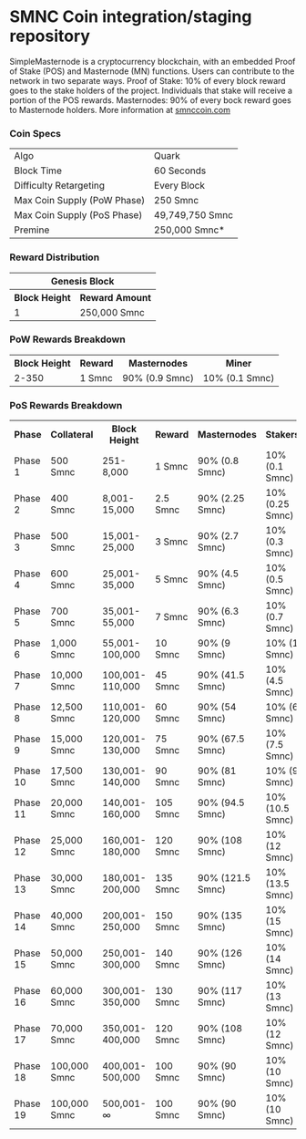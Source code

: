 SMNC Coin integration/staging repository
=====================================


SimpleMasternode is a cryptocurrency blockchain, with an embedded Proof of Stake (POS) and Masternode (MN) functions. 
Users can contribute to the network in two separate ways. 
Proof of Stake: 10% of every block reward goes to the stake holders of the project. 
Individuals that stake will receive a portion of the POS rewards. 
Masternodes: 90% of every bock reward goes to Masternode holders.
More information at [smnccoin.com](http://www.smnccoin.com) 

### Coin Specs
<table>
<tr><td>Algo</td><td>Quark</td></tr>
<tr><td>Block Time</td><td>60 Seconds</td></tr>
<tr><td>Difficulty Retargeting</td><td>Every Block</td></tr>
<tr><td>Max Coin Supply (PoW Phase)</td><td>250 Smnc</td></tr>
<tr><td>Max Coin Supply (PoS Phase)</td><td>49,749,750 Smnc</td></tr>
<tr><td>Premine</td><td>250,000 Smnc*</td></tr>
</table>


### Reward Distribution

<table>
<th colspan=4>Genesis Block</th>
<tr><th>Block Height</th><th>Reward Amount</th></tr>
<tr><td>1</td><td>250,000 Smnc</td></tr>
</table>

### PoW Rewards Breakdown

<table>
<th>Block Height</th><th>Reward</th><th>Masternodes</th><th>Miner</th>
<tr><td>2-350</td><td>1 Smnc</td><td>90% (0.9 Smnc)</td><td>10% (0.1 Smnc)</td></tr>
</table>

### PoS Rewards Breakdown

<table>
<th>Phase</th><th>Collateral</th><th>Block Height</th><th>Reward</th><th>Masternodes</th><th>Stakers</th>
<tr><td>Phase 1</td><td>500 Smnc</td><td>251-8,000</td><td>1 Smnc</td><td>90% (0.8 Smnc)</td><td>10% (0.1 Smnc)</td></tr>
<tr><td>Phase 2</td><td>400 Smnc</td><td>8,001-15,000</td><td>2.5 Smnc</td><td>90% (2.25 Smnc)</td><td>10% (0.25 Smnc)</td></tr>
<tr><td>Phase 3</td><td>500 Smnc</td><td>15,001-25,000</td><td>3 Smnc</td><td>90% (2.7 Smnc)</td><td>10% (0.3 Smnc)</td></tr>
<tr><td>Phase 4</td><td>600 Smnc</td><td>25,001-35,000</td><td>5 Smnc</td><td>90% (4.5 Smnc)</td><td>10% (0.5 Smnc)</td></tr>
<tr><td>Phase 5</td><td>700 Smnc</td><td>35,001-55,000</td><td>7 Smnc</td><td>90% (6.3 Smnc)</td><td>10% (0.7 Smnc)</td></tr>
<tr><td>Phase 6</td><td>1,000 Smnc</td><td>55,001-100,000</td><td>10 Smnc</td><td>90% (9 Smnc)</td><td>10% (1 Smnc)</td></tr>
<tr><td>Phase 7</td><td>10,000 Smnc</td><td>100,001-110,000</td><td>45 Smnc</td><td>90% (41.5 Smnc)</td><td>10% (4.5 Smnc)</td></tr>
<tr><td>Phase 8</td><td>12,500 Smnc</td><td>110,001-120,000</td><td>60 Smnc</td><td>90% (54 Smnc)</td><td>10% (6 Smnc)</td></tr>
<tr><td>Phase 9</td><td>15,000 Smnc</td><td>120,001-130,000</td><td>75 Smnc</td><td>90% (67.5 Smnc)</td><td>10% (7.5 Smnc)</td></tr>
<tr><td>Phase 10</td><td>17,500 Smnc</td><td>130,001-140,000</td><td>90 Smnc</td><td>90% (81 Smnc)</td><td>10% (9 Smnc)</td></tr>
<tr><td>Phase 11</td><td>20,000 Smnc</td><td>140,001-160,000</td><td>105 Smnc</td><td>90% (94.5 Smnc)</td><td>10% (10.5 Smnc)</td></tr>
<tr><td>Phase 12</td><td>25,000 Smnc</td><td>160,001-180,000</td><td>120 Smnc</td><td>90% (108 Smnc)</td><td>10% (12 Smnc)</td></tr>
<tr><td>Phase 13</td><td>30,000 Smnc</td><td>180,001-200,000</td><td>135 Smnc</td><td>90% (121.5 Smnc)</td><td>10% (13.5 Smnc)</td></tr>
<tr><td>Phase 14</td><td>40,000 Smnc</td><td>200,001-250,000</td><td>150 Smnc</td><td>90% (135 Smnc)</td><td>10% (15 Smnc)</td></tr>
<tr><td>Phase 15</td><td>50,000 Smnc</td><td>250,001-300,000</td><td>140 Smnc</td><td>90% (126 Smnc)</td><td>10% (14 Smnc)</td></tr>
<tr><td>Phase 16</td><td>60,000 Smnc</td><td>300,001-350,000</td><td>130 Smnc</td><td>90% (117 Smnc)</td><td>10% (13 Smnc)</td></tr>
<tr><td>Phase 17</td><td>70,000 Smnc</td><td>350,001-400,000</td><td>120 Smnc</td><td>90% (108 Smnc)</td><td>10% (12 Smnc)</td></tr>
<tr><td>Phase 18</td><td>100,000 Smnc</td><td>400,001-500,000</td><td>100 Smnc</td><td>90% (90 Smnc)</td><td>10% (10 Smnc)</td></tr>
<tr><td>Phase 19</td><td>100,000 Smnc</td><td>500,001-∞</td><td>100 Smnc</td><td>90% (90 Smnc)</td><td>10% (10 Smnc)</td></tr>
</table>
